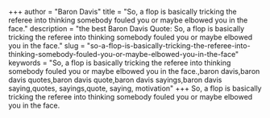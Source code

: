 +++
author = "Baron Davis"
title = "So, a flop is basically tricking the referee into thinking somebody fouled you or maybe elbowed you in the face."
description = "the best Baron Davis Quote: So, a flop is basically tricking the referee into thinking somebody fouled you or maybe elbowed you in the face."
slug = "so-a-flop-is-basically-tricking-the-referee-into-thinking-somebody-fouled-you-or-maybe-elbowed-you-in-the-face"
keywords = "So, a flop is basically tricking the referee into thinking somebody fouled you or maybe elbowed you in the face.,baron davis,baron davis quotes,baron davis quote,baron davis sayings,baron davis saying,quotes, sayings,quote, saying, motivation"
+++
So, a flop is basically tricking the referee into thinking somebody fouled you or maybe elbowed you in the face.
